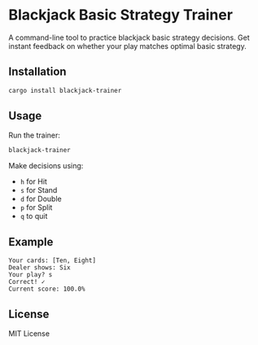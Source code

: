 # Blackjack Basic Strategy Trainer

A command-line tool to practice blackjack basic strategy decisions. Get instant feedback on whether your play matches optimal basic strategy.

## Installation

```bash
cargo install blackjack-trainer
```

## Usage

Run the trainer:
```bash
blackjack-trainer
```

Make decisions using:
- `h` for Hit
- `s` for Stand
- `d` for Double
- `p` for Split
- `q` to quit

## Example

```
Your cards: [Ten, Eight]
Dealer shows: Six
Your play? s
Correct! ✓
Current score: 100.0%
```

## License

MIT License